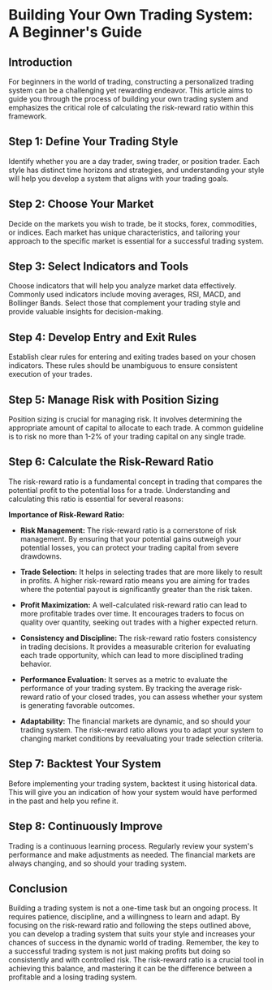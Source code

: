 # Building Your Own Trading System: A Beginner's Guide

## Introduction

For beginners in the world of trading, constructing a personalized trading system can be a challenging yet rewarding endeavor. This article aims to guide you through the process of building your own trading system and emphasizes the critical role of calculating the risk-reward ratio within this framework.

## Step 1: Define Your Trading Style

Identify whether you are a day trader, swing trader, or position trader. Each style has distinct time horizons and strategies, and understanding your style will help you develop a system that aligns with your trading goals.

## Step 2: Choose Your Market

Decide on the markets you wish to trade, be it stocks, forex, commodities, or indices. Each market has unique characteristics, and tailoring your approach to the specific market is essential for a successful trading system.

## Step 3: Select Indicators and Tools

Choose indicators that will help you analyze market data effectively. Commonly used indicators include moving averages, RSI, MACD, and Bollinger Bands. Select those that complement your trading style and provide valuable insights for decision-making.

## Step 4: Develop Entry and Exit Rules

Establish clear rules for entering and exiting trades based on your chosen indicators. These rules should be unambiguous to ensure consistent execution of your trades.

## Step 5: Manage Risk with Position Sizing

Position sizing is crucial for managing risk. It involves determining the appropriate amount of capital to allocate to each trade. A common guideline is to risk no more than 1-2% of your trading capital on any single trade.

## Step 6: Calculate the Risk-Reward Ratio

The risk-reward ratio is a fundamental concept in trading that compares the potential profit to the potential loss for a trade. Understanding and calculating this ratio is essential for several reasons:

**Importance of Risk-Reward Ratio:**

- **Risk Management:** The risk-reward ratio is a cornerstone of risk management. By ensuring that your potential gains outweigh your potential losses, you can protect your trading capital from severe drawdowns.

- **Trade Selection:** It helps in selecting trades that are more likely to result in profits. A higher risk-reward ratio means you are aiming for trades where the potential payout is significantly greater than the risk taken.

- **Profit Maximization:** A well-calculated risk-reward ratio can lead to more profitable trades over time. It encourages traders to focus on quality over quantity, seeking out trades with a higher expected return.

- **Consistency and Discipline:** The risk-reward ratio fosters consistency in trading decisions. It provides a measurable criterion for evaluating each trade opportunity, which can lead to more disciplined trading behavior.

- **Performance Evaluation:** It serves as a metric to evaluate the performance of your trading system. By tracking the average risk-reward ratio of your closed trades, you can assess whether your system is generating favorable outcomes.

- **Adaptability:** The financial markets are dynamic, and so should your trading system. The risk-reward ratio allows you to adapt your system to changing market conditions by reevaluating your trade selection criteria.

## Step 7: Backtest Your System

Before implementing your trading system, backtest it using historical data. This will give you an indication of how your system would have performed in the past and help you refine it.

## Step 8: Continuously Improve

Trading is a continuous learning process. Regularly review your system's performance and make adjustments as needed. The financial markets are always changing, and so should your trading system.

## Conclusion

Building a trading system is not a one-time task but an ongoing process. It requires patience, discipline, and a willingness to learn and adapt. By focusing on the risk-reward ratio and following the steps outlined above, you can develop a trading system that suits your style and increases your chances of success in the dynamic world of trading. Remember, the key to a successful trading system is not just making profits but doing so consistently and with controlled risk. The risk-reward ratio is a crucial tool in achieving this balance, and mastering it can be the difference between a profitable and a losing trading system.
